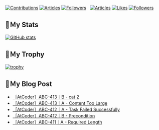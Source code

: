 [![Contributions](https://badgen.org/img/qiita/hyperdb/contributions?style=plastic)](https://qiita.com/hyperdb)
[![Articles](https://badgen.org/img/qiita/hyperdb/articles?style=plastic)](https://qiita.com/hyperdb)
[![Followers](https://badgen.org/img/qiita/hyperdb/followers?style=plastic)](https://qiita.com/hyperdb)
&nbsp;
[![Articles](https://badgen.org/img/zenn/hyperdb/articles)](https://zenn.dev/hyperdb)
[![Likes](https://badgen.org/img/zenn/hyperdb/likes?style=plastic)](https://zenn.dev/hyperdb)
[![Followers](https://badgen.org/img/zenn/hyperdb/followers?style=plastic)](https://zenn.dev/hyperdb)

## 🔖Ｍy Stats

[![GitHub stats](https://github-readme-stats-eight-theta.vercel.app/api?username=hyperdb&theme=radical&count_private=true&show_icons=true)](https://github.com/anuraghazra/github-readme-stats)

## 🔖Ｍy Trophy

[![trophy](https://github-profile-trophy.vercel.app/?username=hyperdb&theme=onedark)](https://github.com/ryo-ma/github-profile-trophy)

## 🔖Ｍy Blog Post

<!-- BLOG-POST-LIST:START -->
- [［AtCoder］ABC-413｜B - cat 2](https://zenn.dev/hyperdb/articles/becf691f16278e)
- [［AtCoder］ABC-413｜A - Content Too Large](https://zenn.dev/hyperdb/articles/7175e83c07f21a)
- [［AtCoder］ABC-412｜A - Task Failed Successfully](https://zenn.dev/hyperdb/articles/dd52af0f8c61e4)
- [［AtCoder］ABC-412｜B - Precondition](https://zenn.dev/hyperdb/articles/70d3c08a89a5fc)
- [［AtCoder］ABC-411｜A - Required Length](https://zenn.dev/hyperdb/articles/75db03423ed84e)
<!-- BLOG-POST-LIST:END -->
